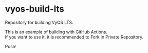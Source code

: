 # vyos-build-lts
Repository for building VyOS LTS.  

This is an example of building with GitHub Actions.  
If you want to use it, it is recommended to Fork in Private Repository.  

Push!
